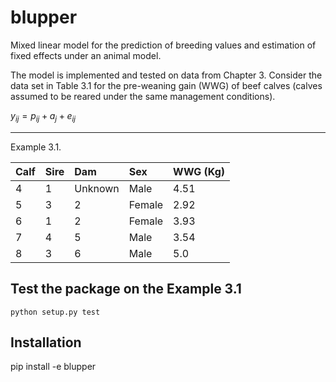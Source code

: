 # blupper

Mixed linear model for the prediction of breeding values and estimation of fixed effects under an animal model.

The model is implemented and tested on data from Chapter 3.
Consider the data set in Table 3.1 for the pre-weaning gain (WWG) of beef calves (calves assumed to be reared under the same management conditions).

$y_{ij} =p_{ij} +a_j +e_{ij}$

----
Example 3.1.

| Calf | Sire | Dam     | Sex    | WWG (Kg) |
| ---- | :--- | :------ | :----- | :------- |
| 4    | 1    | Unknown | Male   | 4.51     |
| 5    | 3    | 2       | Female | 2.92     |
| 6    | 1    | 2       | Female | 3.93     |
| 7    | 4    | 5       | Male   | 3.54     |
| 8    | 3    | 6       | Male   | 5.0      |


## Test the package on the Example 3.1

```
python setup.py test
```

## Installation
pip install -e  blupper
